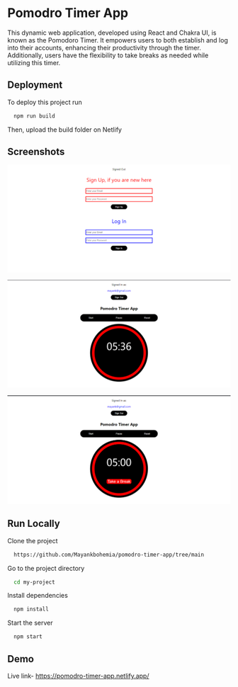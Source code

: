 
# Pomodro Timer App

This dynamic web application, developed using React and Chakra UI, is known as the Pomodoro Timer. It empowers users to both establish and log into their accounts, enhancing their productivity through the timer. Additionally, users have the flexibility to take breaks as needed while utilizing this timer.


## Deployment

To deploy this project run

```bash
  npm run build
```
Then, upload the build folder on Netlify 


## Screenshots

![App Screenshot](https://github.com/Mayankbohemia/pomodro-timer-app/blob/main/public/Screenshot%20(480).png?raw=true)

![App Screenshot](https://github.com/Mayankbohemia/pomodro-timer-app/blob/main/public/Screenshot%20(481).png?raw=true)

![App Screenshot](https://github.com/Mayankbohemia/pomodro-timer-app/blob/main/public/Screenshot%20(482).png?raw=true(481).png?raw=true)






## Run Locally

Clone the project

```bash
  https://github.com/Mayankbohemia/pomodro-timer-app/tree/main
```

Go to the project directory

```bash
  cd my-project
```

Install dependencies

```bash
  npm install
```

Start the server

```bash
  npm start
```


## Demo

Live link- https://pomodro-timer-app.netlify.app/

